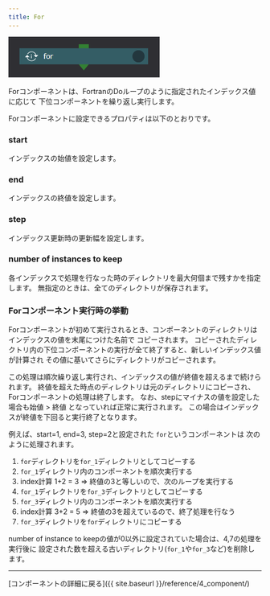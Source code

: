 ```yaml
---
title: For
---
```


![img](./img/for.png "for")

Forコンポーネントは、FortranのDoループのように指定されたインデックス値に応じて
下位コンポーネントを繰り返し実行します。

Forコンポーネントに設定できるプロパティは以下のとおりです。

### start
インデックスの始値を設定します。

### end
インデックスの終値を設定します。

### step
インデックス更新時の更新幅を設定します。

### number of instances to keep
各インデックスで処理を行なった時のディレクトリを最大何個まで残すかを指定します。
無指定のときは、全てのディレクトリが保存されます。

### Forコンポーネント実行時の挙動
Forコンポーネントが初めて実行されるとき、コンポーネントのディレクトリはインデックスの値を末尾につけた名前で
コピーされます。
コピーされたディレクトリ内の下位コンポーネントの実行が全て終了すると、新しいインデックス値が計算され
その値に基いてさらにディレクトリがコピーされます。

この処理は順次繰り返し実行され、インデックスの値が終値を超えるまで続けられます。
終値を超えた時点のディレクトリは元のディレクトリにコピーされ、Forコンポーネントの処理は終了します。
なお、stepにマイナスの値を設定した場合も始値 > 終値 となっていれば正常に実行されます。
この場合はインデックスが終値を下回ると実行終了となります。


例えば、start=1, end=3, step=2と設定された `for`というコンポーネントは
次のように処理されます。

1. `for`ディレクトリを`for_1`ディレクトリとしてコピーする
2. `for_1`ディレクトリ内のコンポーネントを順次実行する
3. index計算 1+2 = 3  => 終値の3と等しいので、次のループを実行する
4. `for_1`ディレクトリを`for_3`ディレクトリとしてコピーする
5. `for_3`ディレクトリ内のコンポーネントを順次実行する
6. index計算 3+2 = 5  => 終値の3を超えているので、終了処理を行なう
7. `for_3`ディレクトリを`for`ディレクトリにコピーする

number of instance to keepの値が0以外に設定されていた場合は、4,7の処理を実行後に
設定された数を超える古いディレクトリ(`for_1`や`for_3`など)を削除します。

--------
[コンポーネントの詳細に戻る]({{ site.baseurl }}/reference/4_component/)
